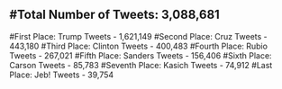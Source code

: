 #Total Number of Tweets: 3,088,681 
---
#First Place: Trump Tweets - 1,621,149
#Second Place: Cruz Tweets - 443,180
#Third Place: Clinton Tweets - 400,483
#Fourth Place: Rubio Tweets - 267,021
#Fifth Place: Sanders Tweets - 156,406
#Sixth Place: Carson Tweets - 85,783
#Seventh Place: Kasich Tweets - 74,912
#Last Place: Jeb! Tweets - 39,754
